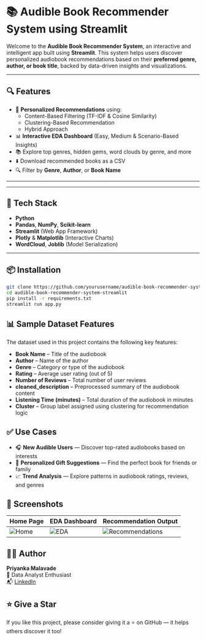 # 📚 Audible Book Recommender System using Streamlit

Welcome to the **Audible Book Recommender System**, an interactive and intelligent app built using **Streamlit**. This system helps users discover personalized audiobook recommendations based on their **preferred genre, author, or book title**, backed by data-driven insights and visualizations.



---

## 🔍 Features

- 🎯 **Personalized Recommendations** using:
  - Content-Based Filtering (TF-IDF & Cosine Similarity)
  - Clustering-Based Recommendation
  - Hybrid Approach
- 📊 **Interactive EDA Dashboard** (Easy, Medium & Scenario-Based Insights)
- 📚 Explore top genres, hidden gems, word clouds by genre, and more
- ⬇️ Download recommended books as a CSV
- 🔍 Filter by **Genre**, **Author**, or **Book Name**

---


---

## 🧠 Tech Stack

- **Python**
- **Pandas**, **NumPy**, **Scikit-learn**
- **Streamlit** (Web App Framework)
- **Plotly** & **Matplotlib** (Interactive Charts)
- **WordCloud**, **Joblib** (Model Serialization)

---

## 📦 Installation

```bash
git clone https://github.com/yourusername/audible-book-recommender-system-streamlit.git
cd audible-book-recommender-system-streamlit
pip install -r requirements.txt
streamlit run app.py
```
## 📊 Sample Dataset Features

The dataset used in this project contains the following key features:

- **Book Name** – Title of the audiobook
- **Author** – Name of the author
- **Genre** – Category or type of the audiobook
- **Rating** – Average user rating (out of 5)
- **Number of Reviews** – Total number of user reviews
- **cleaned_description** – Preprocessed summary of the audiobook content
- **Listening Time (minutes)** – Total duration of the audiobook in minutes
- **Cluster** – Group label assigned using clustering for recommendation logic


## ✅ Use Cases

- 🎧 **New Audible Users** — Discover top-rated audiobooks based on interests
- 🎁 **Personalized Gift Suggestions** — Find the perfect book for friends or family
- 📈 **Trend Analysis** — Explore patterns in audiobook ratings, reviews, and genres

## 📸 Screenshots

| Home Page | EDA Dashboard | Recommendation Output |
|-----------|---------------|------------------------|
| ![Home](https://user-images.githubusercontent.com/yourusername/home-page.png) | ![EDA](https://user-images.githubusercontent.com/yourusername/eda-dashboard.png) | ![Recommendations](https://user-images.githubusercontent.com/yourusername/recommendation-output.png) |

## 🙋‍♀️ Author

**Priyanka Malavade**  
💼 Data Analyst Enthusiast  
📬 [LinkedIn](https://www.linkedin.com/in/priyanka-malavade-b34677298/) 

## ⭐️ Give a Star

If you like this project, please consider giving it a ⭐️ on GitHub — it helps others discover it too!


